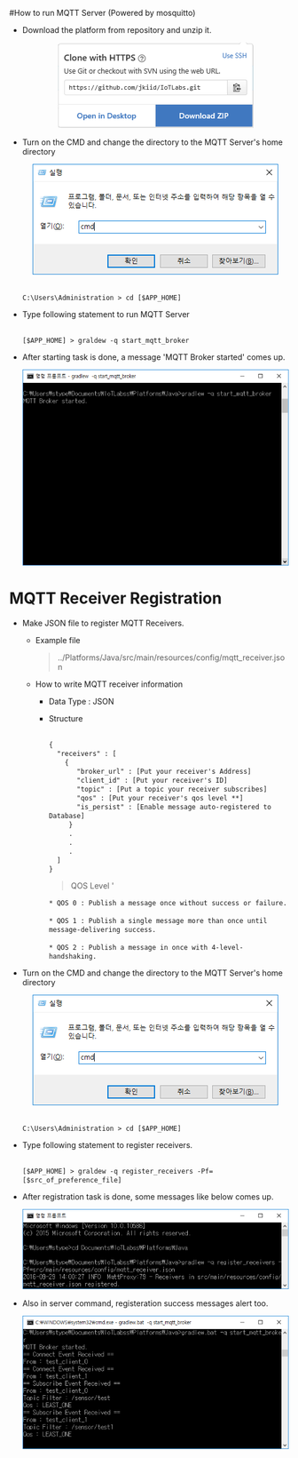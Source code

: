 #How to run MQTT Server (Powered by mosquitto)

* Download the platform from repository and unzip it.

  <center><img src = "../../assets/img/readme_mqtt/clone.png"/></center>

* Turn on the CMD and change the directory to the MQTT Server's home directory

  <center><img src = "../../assets/img/readme_mqtt/cmd.png"/></center>

  ```

  C:\Users\Administration > cd [$APP_HOME]

  ```

* Type following statement to run MQTT Server

  ```

  [$APP_HOME] > graldew -q start_mqtt_broker

  ```

* After starting task is done, a message 'MQTT Broker started' comes up.

  <center><img src = "../../assets/img/readme_mqtt/mqtt_start.png"/></center>
  
# MQTT Receiver Registration

* Make JSON file to register MQTT Receivers.

  * Example file
  
    > ../Platforms/Java/src/main/resources/config/mqtt_receiver.json
     
     
  * How to write MQTT receiver information
    
    * Data Type : JSON
    
    * Structure
    
      ```
    
      {
        "receivers" : [
          {
             "broker_url" : [Put your receiver's Address]
             "client_id" : [Put your receiver's ID]
             "topic" : [Put a topic your receiver subscribes]
             "qos" : [Put your receiver's qos level **]
             "is_persist" : [Enable message auto-registered to Database]
           }
           .
           .
           .
        ]
      }     
      ```
      
      
        > QOS Level
          '
          
          * QOS 0 : Publish a message once without success or failure. 
          
          * QOS 1 : Publish a single message more than once until message-delivering success.
          
          * QOS 2 : Publish a message in once with 4-level-handshaking.

* Turn on the CMD and change the directory to the MQTT Server's home directory

  <center><img src = "../../assets/img/readme_mqtt/cmd.png"/></center>

  ```

  C:\Users\Administration > cd [$APP_HOME]

  ```

* Type following statement to register receivers.

  ```

  [$APP_HOME] > graldew -q register_receivers -Pf=[$src_of_preference_file]

  ```

* After registration task is done, some messages like below comes up.

  <center><img src = "../../assets/img/readme_mqtt/register.png"/></center>
  
* Also in server command, registeration success messages alert too.

  <center><img src = "../../assets/img/readme_mqtt/register_server.png"/></center>
